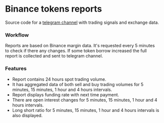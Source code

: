 # Binance tokens reports

Source code for a [telegram channel](https://t.me/+ziGHv7M8M-wyNDg6) with trading signals and exchange data.

### Workflow
Reports are based on Binance margin data. It's requested every 5 minutes to check if there any changes. If some token borrow increased the full report is collected and sent to telegram channel.

### Features
- Report contains 24 hours spot trading volume.
- It has aggregated data of both sell and buy trading volumes for 5 minutes, 15 minutes, 1 hour and 4 hours intervals.
- Report displays funding rate with next time payment.
- There are open interest changes for 5 minutes, 15 minutes, 1 hour and 4 hours intervals.
- Long short ratio for 5 minutes, 15 minutes, 1 hour and 4 hours intervals is also displayed.
